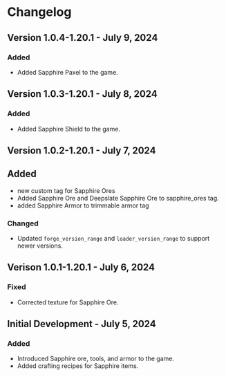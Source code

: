 # Changelog


## Version 1.0.4-1.20.1 - July 9, 2024

### Added

- Added Sapphire Paxel to the game.

## Version 1.0.3-1.20.1 - July 8, 2024

### Added

- Added Sapphire Shield to the game.

## Version 1.0.2-1.20.1 - July 7, 2024

## Added

- new custom tag for Sapphire Ores
- Added Sapphire Ore and Deepslate Sapphire Ore to sapphire_ores tag.
- added Sapphire Armor to trimmable armor tag

### Changed
- Updated `forge_version_range` and `loader_version_range` to support newer versions.

## Verison 1.0.1-1.20.1 - July 6, 2024

### Fixed

- Corrected texture for Sapphire Ore.

## Initial Development - July 5, 2024

### Added

- Introduced Sapphire ore, tools, and armor to the game.
- Added crafting recipes for Sapphire items.